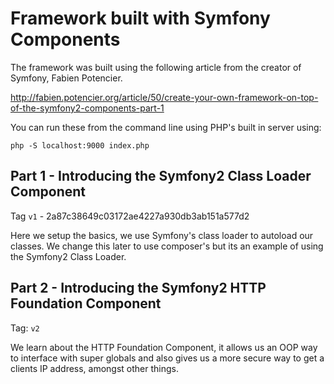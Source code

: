 Framework built with Symfony Components
=======================================

The framework was built using the following article from the creator of Symfony, Fabien Potencier.

http://fabien.potencier.org/article/50/create-your-own-framework-on-top-of-the-symfony2-components-part-1

You can run these from the command line using PHP's built in server using:

```
php -S localhost:9000 index.php
```

## Part 1 - Introducing the Symfony2 Class Loader Component

Tag `v1` - 2a87c38649c03172ae4227a930db3ab151a577d2

Here we setup the basics, we use Symfony's class loader to autoload our classes. We change this later to use composer's but its an example of using the Symfony2 Class Loader.

## Part 2 - Introducing the Symfony2 HTTP Foundation Component

Tag: `v2`

We learn about the HTTP Foundation Component, it allows us an OOP way to interface with super globals and also gives us a more secure way to get a clients IP address, amongst other things.